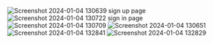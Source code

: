 ![Screenshot 2024-01-04 130639](https://github.com/saisreyansh/Netflix_clone/assets/137196727/82885e5d-220f-4e0c-bc31-59c3978f196e)
sign up page
![Screenshot 2024-01-04 130722](https://github.com/saisreyansh/Netflix_clone/assets/137196727/c9cf45c8-295f-4909-a8ad-c9ef2ff09b5a)
sign in page
![Screenshot 2024-01-04 130709](https://github.com/saisreyansh/Netflix_clone/assets/137196727/200d7f1f-8b72-43c1-93f8-389b2e3857e3)
![Screenshot 2024-01-04 130651](https://github.com/saisreyansh/Netflix_clone/assets/137196727/4f696ba1-5eb0-49c4-8ff0-9d7645a56750)
![Screenshot 2024-01-04 132841](https://github.com/saisreyansh/Netflix_clone/assets/137196727/b38c70b5-70c9-4907-a8f1-904d4b44e1c4)
![Screenshot 2024-01-04 132829](https://github.com/saisreyansh/Netflix_clone/assets/137196727/1876ebfd-a4bb-41be-bfcc-b7a3c33d075d)
